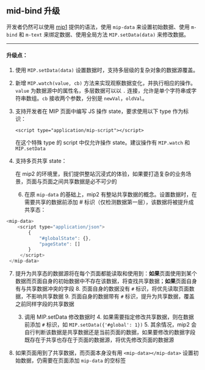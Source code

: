 ## mid-bind 升级

开发者仍然可以使用 [mip1](https://www.mipengine.org/examples/mip-extensions/mip-bind.html) 提供的语法，使用 `mip-data` 来设置初始数据、使用 `m-bind` 和 `m-text` 来绑定数据、使用全局方法 `MIP.setData(data)` 来修改数据。

----------

#### **升级点：**

1. 使用 `MIP.setData(data)` 设置数据时，支持多层级的复杂对象的数据源覆盖。

2. 新增 `MIP.watch(value, cb)` 方法来实现观察数据变化，并执行相应的操作。 `value` 为数据源中的属性名，多层数据可以以 `.` 连接，允许是单个字符串或字符串数组。`cb` 接收两个参数，分别是 `newVal`，`oldVal`。

3. 支持开发者在 MIP 页面中编写 JS 操作 state，要求使用以下 type 作为标识：

    `<script type="application/mip-script"></script>`

	在这个特殊 type 的 script 中仅允许操作 state。建议操作有 `MIP.watch` 和 `MIP.setData`

4. 支持多页共享 state：

	在 mip2 的环境里，我们提供整站沉浸式的体验，如果要打造复杂的业务场景，页面与页面之间共享数据是必不可少的

	6. 在原 `mip-data` 的基础上，mip2 有整站共享数据的概念。设置数据时，在需要共享的数据前添加 # 标识（仅检测数据第一层），该数据将被提升成共享态：
```javascript
<mip-data>
    <script type="application/json">
        {
            "#globalState": {},
            "pageState": []
        }
     </script>
 </mip-data>
 ```
 7. 提升为共享态的数据源将在每个页面都能读取和使用到：**如果**页面使用到某个数据而页面自身的初始数据中不存在该数据，将查找共享数据；**如果**页面自身有与共享数据冲突的字段
		8. 页面自身的数据没有 `#` 标识，将优先读取页面数据，不影响共享数据
		9. 页面自身的数据带有 `#` 标识，提升为共享数据，覆盖之前同样字段的共享数据

    3. 调用 MIP.setData 修改数据时
	    4. 如果需要指定修改共享数据，则在数据前添加 `#` 标识，如 `MIP.setData({'#global': 1})`
	    5. 其余情况，mip2 会自行判断该数据是共享数据还是当前页面的数据，如果要修改的数据字段既存在于共享也存在于页面的数据源，将优先修改页面的数据源

6. 如果页面用到了共享数据，而页面本身没有用 `<mip-data></mip-data>` 设置初始数据，仍需要在页面添加 `mip-data` 的空标签